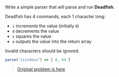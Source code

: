 Write a simple parser that will parse and run **Deadfish**.

Deadfish has 4 commands, each 1 character long:

- `i` increments the value (initially `0`)
- `d` decrements the value
- `s` squares the value
- `o` outputs the value into the return array

Invalid characters should be ignored.

```javascript
parse("iiisdoso") => [ 8, 64 ]
```

> [Original problem is here](https://www.codewars.com/kata/make-the-deadfish-swim)
